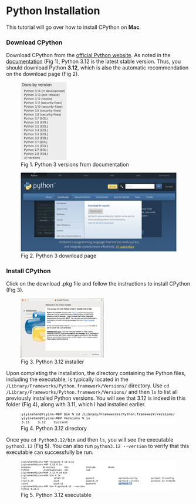 # Python Installation

This tutorial will go over how to install CPython on **Mac**. 

### Download CPython
Download CPython from the [official Python website](https://www.python.org/). As noted in the [documentation](https://docs.python.org/3/) (Fig 1), Python 3.12 is the latest stable version. Thus, you should download Python **3.12**, which is also the automatic recommendation on the download page (Fig 2).

<figure>
  <img src="mac-installation-images/version.png" alt="Python 3 versions" width="125">
  <figcaption>Fig 1. Python 3 versions from documentation</figcaption>
</figure>

<figure>
  <img src="mac-installation-images/download.png" alt="Python 3 download page" width="450">
  <figcaption>Fig 2. Python 3 download page</figcaption>
</figure>

### Install CPython
Click on the download .pkg file and follow the instructions to install CPython (Fig 3).

<figure>
  <img src="mac-installation-images/install.png" alt="Python 3.12 install" width="225">
  <figcaption>Fig 3. Python 3.12 installer</figcaption>
</figure>

Upon completing the installation, the directory containing the Python files, including the executable, is typically located in the `/Library/Frameworks/Python.framework/Versions/` directory. Use `cd /Library/Frameworks/Python.framework/Versions/` and then `ls` to list all previously installed Python versions. You will see that 3.12 is indeed in this folder (Fig 4), along with 3.11, which I had installed earlier.

<figure>
  <img src="mac-installation-images/path.png" alt="Python 3.12 path" width="500">
  <figcaption>Fig 4. Python 3.12 directory</figcaption>
</figure>

Once you `cd Python3.12/bin` and then `ls`, you will see the executable `python3.12` (Fig 5). You can also run `python3.12 --version` to verify that this executable can successfully be run.

<figure>
  <img src="mac-installation-images/executable.png" alt="Python 3.12 executable" width="500">
  <figcaption>Fig 5. Python 3.12 executable</figcaption>
</figure>

